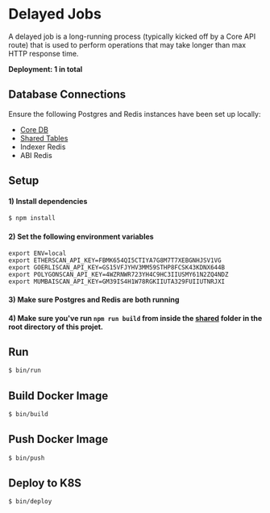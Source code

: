 # Delayed Jobs

A delayed job is a long-running process (typically kicked off by a Core API route) that is used to perform operations that may take longer than max HTTP response time. 

**Deployment: 1 in total**

## Database Connections

Ensure the following Postgres and Redis instances have been set up locally:

* [Core DB](/#local-setup-2)
* [Shared Tables](/#local-setup-1)
* Indexer Redis
* ABI Redis

## Setup

#### 1) Install dependencies

```bash
$ npm install
```

#### 2) Set the following environment variables

```
export ENV=local
export ETHERSCAN_API_KEY=FBMK654QI5CTIYA7G8M7T7XEBGNHJSV1VG
export GOERLISCAN_API_KEY=GS15VFJYHV3MM59STHP8FCSK43KDNX644B
export POLYGONSCAN_API_KEY=4WZRNWR723YH4C9HC3IIUSMY61N2ZQ4NDZ
export MUMBAISCAN_API_KEY=GM39IS4H1W78RGKIIUTA329FUIIUTNRJXI
```

#### 3) Make sure Postgres and Redis are both running

#### 4) Make sure you've run `npm run build` from inside the [shared](/shared/) folder in the root directory of this projet.

## Run

```bash
$ bin/run
```

## Build Docker Image

```bash
$ bin/build
```

## Push Docker Image

```bash
$ bin/push
```

## Deploy to K8S

```bash
$ bin/deploy
```